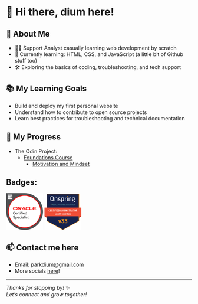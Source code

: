 # 👋 Hi there, dium here!

## 🌱 About Me
- 🧑‍💻 Support Analyst casually learning web development by scratch
- 🚀 Currently learning: HTML, CSS, and JavaScript (a little bit of Github stuff too)
- 🛠️ Exploring the basics of coding, troubleshooting, and tech support

## 📚 My Learning Goals
- Build and deploy my first personal website
- Understand how to contribute to open source projects
- Learn best practices for troubleshooting and technical documentation

## 📖 My Progress
- The Odin Project:
     - <a href="https://www.theodinproject.com/paths/foundations/courses/foundations">Foundations Course</a>
          - <a href="https://www.theodinproject.com/lessons/foundations-motivation-and-mindset">Motivation and Mindset</a>

## Badges:
<img src="images/Oracle-Certification-badge_OC-Specialist600X600.png" width="100" alt="Oracle Global Human Resources Cloud 2019 Certified Implementation Specialist"/> <img src="images/onspring-badge-58626.png" width="100" alt="Certified Onspring Administrator - Level 1: Essentials"/>

## 📫 Contact me here
- Email: parkdium@gmail.com
- More socials <a href="https://bento.me/dium">here</a>!
  
---

_Thanks for stopping by!_ ✨  
_Let’s connect and grow together!_
